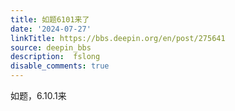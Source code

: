 ```yaml
---
title: 如题6101来了
date: '2024-07-27'
linkTitle: https://bbs.deepin.org/en/post/275641
source: deepin_bbs
description:  fslong 
disable_comments: true
---
```

如题，6.10.1来
